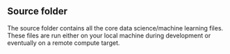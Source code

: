 ## Source folder

The source folder contains all the core data science/machine learning files. These files are run either on your local machine during development or eventually on a remote compute target.


